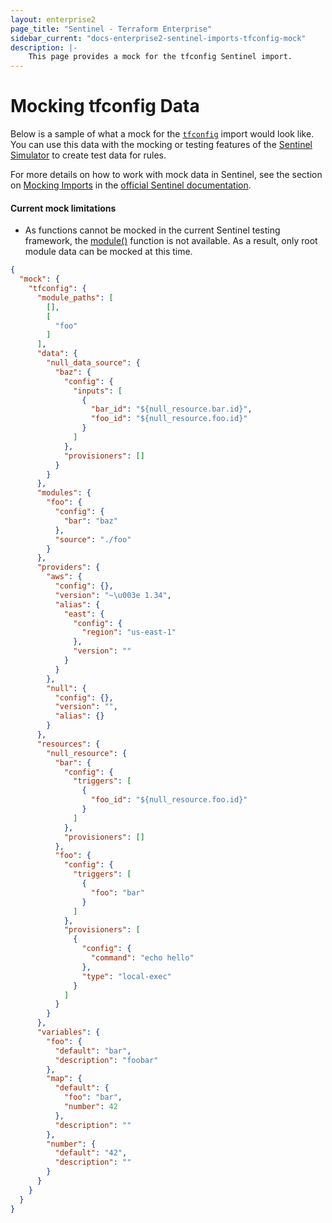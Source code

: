 ```yaml
---
layout: enterprise2
page_title: "Sentinel - Terraform Enterprise"
sidebar_current: "docs-enterprise2-sentinel-imports-tfconfig-mock"
description: |-
    This page provides a mock for the tfconfig Sentinel import.
---
```


# Mocking tfconfig Data

Below is a sample of what a mock for the [`tfconfig`][ref-tfconfig] import
would look like. You can use this data with the mocking or testing features of
the [Sentinel Simulator][ref-sentinel-simulator] to create test data for rules.

[ref-tfconfig]: /docs/enterprise/sentinel/import/tfconfig.html
[ref-sentinel-simulator]: https://docs.hashicorp.com/sentinel/commands/

For more details on how to work with mock data in Sentinel, see the section on
[Mocking Imports][ref-mocking-imports] in the [official Sentinel
documentation][ref-official-sentinel-documentation].

[ref-mocking-imports]: https://docs.hashicorp.com/sentinel/writing/imports#mocking-imports
[ref-official-sentinel-documentation]: https://docs.hashicorp.com/sentinel/

#### Current mock limitations

* As functions cannot be mocked in the current Sentinel testing framework, the
[module()][ref-module] function is not available. As a result, only root module
data can be mocked at this time.

[ref-module]: /docs/enterprise/sentinel/import/tfconfig.html#function-module-

```json
{
  "mock": {
    "tfconfig": {
      "module_paths": [
        [],
        [
          "foo"
        ]
      ],
      "data": {
        "null_data_source": {
          "baz": {
            "config": {
              "inputs": [
                {
                  "bar_id": "${null_resource.bar.id}",
                  "foo_id": "${null_resource.foo.id}"
                }
              ]
            },
            "provisioners": []
          }
        }
      },
      "modules": {
        "foo": {
          "config": {
            "bar": "baz"
          },
          "source": "./foo"
        }
      },
      "providers": {
        "aws": {
          "config": {},
          "version": "~\u003e 1.34",
          "alias": {
            "east": {
              "config": {
                "region": "us-east-1"
              },
              "version": ""
            }
          }
        },
        "null": {
          "config": {},
          "version": "",
          "alias": {}
        }
      },
      "resources": {
        "null_resource": {
          "bar": {
            "config": {
              "triggers": [
                {
                  "foo_id": "${null_resource.foo.id}"
                }
              ]
            },
            "provisioners": []
          },
          "foo": {
            "config": {
              "triggers": [
                {
                  "foo": "bar"
                }
              ]
            },
            "provisioners": [
              {
                "config": {
                  "command": "echo hello"
                },
                "type": "local-exec"
              }
            ]
          }
        }
      },
      "variables": {
        "foo": {
          "default": "bar",
          "description": "foobar"
        },
        "map": {
          "default": {
            "foo": "bar",
            "number": 42
          },
          "description": ""
        },
        "number": {
          "default": "42",
          "description": ""
        }
      }
    }
  }
}
```
